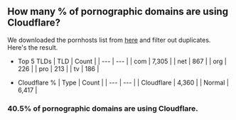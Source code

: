 ## How many % of pornographic domains are using Cloudflare?


We downloaded the pornhosts list from [here](https://mypdns.org/my-privacy-dns/porn-records) and filter out duplicates.
Here's the result.


[//]: # (start replacement)


- Top 5 TLDs
| TLD | Count |
| --- | --- |
| com | 7,305 |
| net | 867 |
| org | 226 |
| pro | 213 |
| tv | 186 |


- Cloudflare %
| Type | Count |
| --- | --- |
| Cloudflare | 4,360 |
| Normal | 6,417 |


### 40.5% of pornographic domains are using Cloudflare.